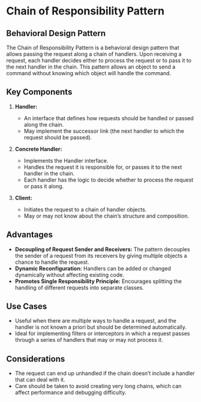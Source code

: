 # Chain of Responsibility Pattern
## Behavioral Design Pattern

The Chain of Responsibility Pattern is a behavioral design pattern that allows passing the request along a chain of handlers. Upon receiving a request, each handler decides either to process the request or to pass it to the next handler in the chain. This pattern allows an object to send a command without knowing which object will handle the command.

## Key Components

1. **Handler:**
   - An interface that defines how requests should be handled or passed along the chain.
   - May implement the successor link (the next handler to which the request should be passed).

2. **Concrete Handler:**
   - Implements the Handler interface.
   - Handles the request it is responsible for, or passes it to the next handler in the chain.
   - Each handler has the logic to decide whether to process the request or pass it along.

3. **Client:**
   - Initiates the request to a chain of handler objects.
   - May or may not know about the chain’s structure and composition.

## Advantages

- **Decoupling of Request Sender and Receivers:** The pattern decouples the sender of a request from its receivers by giving multiple objects a chance to handle the request.
- **Dynamic Reconfiguration:** Handlers can be added or changed dynamically without affecting existing code.
- **Promotes Single Responsibility Principle:** Encourages splitting the handling of different requests into separate classes.

## Use Cases

- Useful when there are multiple ways to handle a request, and the handler is not known a priori but should be determined automatically.
- Ideal for implementing filters or interceptors in which a request passes through a series of handlers that may or may not process it.

## Considerations

- The request can end up unhandled if the chain doesn’t include a handler that can deal with it.
- Care should be taken to avoid creating very long chains, which can affect performance and debugging difficulty.

